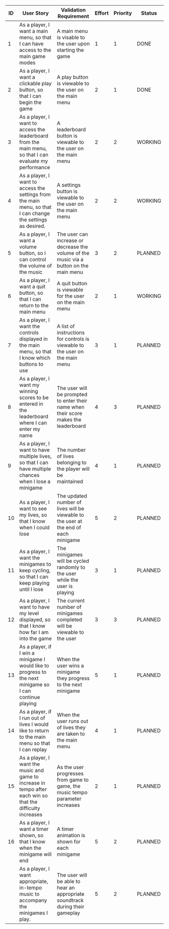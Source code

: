 | ID | User Story                                                                                                   | Validation Requirement                                                                  | Effort | Priority | Status  |
|----|--------------------------------------------------------------------------------------------------------------|-----------------------------------------------------------------------------------------|--------|----------|---------|
| 1  | As a player, I want a main menu, so that I can have access to the main game modes                            | A main menu is visable to the user upon starting the game                               | 1      | 1        | DONE |
| 2  | As a player, I want a clickable play button, so that I can begin the game                                    | A play button is viewable to the user on the main menu                                  | 2      | 1        | DONE |
| 3  | As a player, I want to access the leaderboard from the main menu, so that I can evaluate my performance      | A leaderboard button is viewable to the user on the main menu                           | 2      | 2        | WORKING |
| 4  | As a player, I want to access the settings from the main menu, so that I can change the settings as desired. | A settings button is viewable to the user on the main menu                              | 2      | 2        | WORKING |
| 5  | As a player, I want a volume button, so I can control the volume of the music                                | The user can increase or decrease the volume of the music via a button on the main menu | 3      | 2        | PLANNED |
| 6  | As a player, I want a quit button, so that I can return to the main menu                                     | A quit button is viewable for the user on the main menu                                 | 2      | 1        | WORKING |
| 7  | As a player, I want the controls displayed in the main menu, so that I know which buttons to use             | A list of instructions for controls is viewable to the user on the main menu            | 3      | 1        | PLANNED |
| 8  | As a player, I want my winning scores to be entered in the leaderboard where I can enter my name             | The user will be prompted to enter their name when their score makes the leaderboard    | 4      | 3        | PLANNED |
| 9  | As a player, I want to have multiple lives, so that I can have multiple chances when I lose a minigame       | The number of lives belonging to the player will be maintained                          | 4      | 1        | PLANNED |
| 10 | As a player, I want to see my lives, so that I know when I could lose                                        | The updated number of lives will be viewable to the user at the end of each minigame    | 5      | 2        | PLANNED |
| 11 | As a player, I want the minigames to keep cycling, so that I can keep playing until I lose                   | The minigames will be cycled randomly to the user while the user is playing             | 3      | 1        | PLANNED |
| 12 | As a player, I want to have my level displayed, so that I know how far I am into the game                    | The current number of minigames completed will be viewable to the user                  | 3      | 3        | PLANNED |
| 13 | As a player, if I win a minigame I would like to progress to the next minigame so I can continue playing     | When the user wins a minigame they progress to the next minigame                        | 5      | 1        | PLANNED |
| 14 | As a player, if I run out of lives I would like to return to the main menu so that I can replay              | When the user runs out of lives they are taken to the main menu                         | 4      | 1        | PLANNED |
| 15 | As a player, I want the music and game to increase in tempo after each win so that the difficulty increases  | As the user progresses from game to game, the music tempo parameter increases           | 2      | 1        | PLANNED |
| 16 | As a player, I want a timer shown, so that I know when the minigame will end                                 | A timer animation is shown for each minigame                                            | 5      | 2        | PLANNED |
|    | As a player, I want appropriate, in-tempo music to accompany the minigames I play.                           | The user will be able to hear an appropriate soundtrack during their gameplay           | 5      | 2        | PLANNED |
